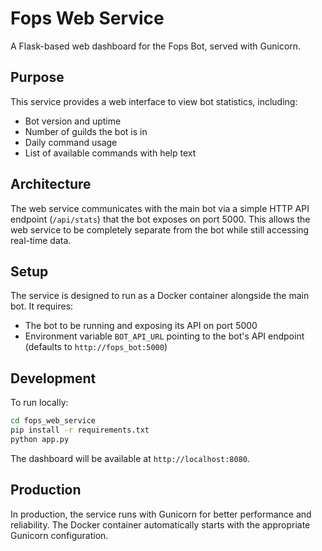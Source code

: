 # Fops Web Service

A Flask-based web dashboard for the Fops Bot, served with Gunicorn.

## Purpose

This service provides a web interface to view bot statistics, including:
- Bot version and uptime
- Number of guilds the bot is in
- Daily command usage
- List of available commands with help text

## Architecture

The web service communicates with the main bot via a simple HTTP API endpoint (`/api/stats`) that the bot exposes on port 5000. This allows the web service to be completely separate from the bot while still accessing real-time data.

## Setup

The service is designed to run as a Docker container alongside the main bot. It requires:

- The bot to be running and exposing its API on port 5000
- Environment variable `BOT_API_URL` pointing to the bot's API endpoint (defaults to `http://fops_bot:5000`)

## Development

To run locally:

```bash
cd fops_web_service
pip install -r requirements.txt
python app.py
```

The dashboard will be available at `http://localhost:8080`.

## Production

In production, the service runs with Gunicorn for better performance and reliability. The Docker container automatically starts with the appropriate Gunicorn configuration. 
